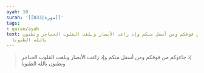 ```yaml
---
ayah: 10
surah: '[[033|سورة]]'
tags:
- quran/ayah
text: إذ جاءوكم من فوقكم ومن أسفل منكم وإذ زاغت الأبصار وبلغت القلوب الحناجر وتظنون
  بالله الظنونا
---
```

> إذ جاءوكم من فوقكم ومن أسفل منكم وإذ زاغت الأبصار وبلغت القلوب الحناجر وتظنون بالله الظنونا
